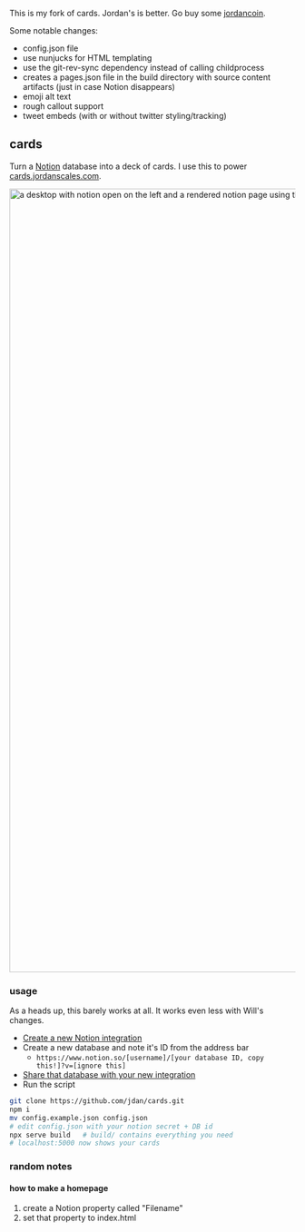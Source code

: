 This is my fork of cards. Jordan's is better. Go buy some [jordancoin](https://twitter.com/jdan/status/1473739164613029894).

Some notable changes:
  - config.json file
  - use nunjucks for HTML templating
  - use the git-rev-sync dependency instead of calling childprocess
  - creates a pages.json file in the build directory with source content artifacts (just in case Notion disappears)
  - emoji alt text
  - rough callout support
  - tweet embeds (with or without twitter styling/tracking)

## cards

Turn a [Notion](https://notion.so) database into a deck of cards. I use this to power [cards.jordanscales.com](https://cards.jordanscales.com).

<img width="1381" alt="a desktop with notion open on the left and a rendered notion page using this library on the right" src="https://user-images.githubusercontent.com/287268/144431224-ac4673ba-e432-47d7-94c5-c82ecbadb986.png">

### usage

As a heads up, this barely works at all. It works even less with Will's changes.

- [Create a new Notion integration](https://developers.notion.com/docs/getting-started#step-1-create-an-integration)
- Create a new database and note it's ID from the address bar
  - `https://www.notion.so/[username]/[your database ID, copy this!]?v=[ignore this]`
- [Share that database with your new integration](https://developers.notion.com/docs/getting-started#step-2-share-a-database-with-your-integration)
- Run the script

```sh
git clone https://github.com/jdan/cards.git
npm i
mv config.example.json config.json
# edit config.json with your notion secret + DB id
npx serve build   # build/ contains everything you need
# localhost:5000 now shows your cards
```

### random notes
#### how to make a homepage

1) create a Notion property called "Filename"
2) set that property to index.html